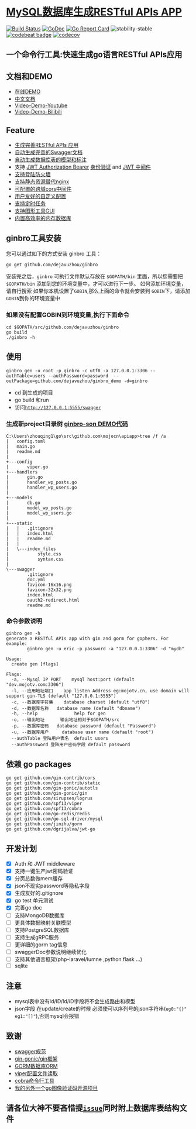 # [MySQL数据库生成RESTful APIs APP](https://github.com/dejavuzhou/ginbro)
[![Build Status](https://travis-ci.org/dejavuzhou/ginbro.svg?branch=master)](https://travis-ci.org/dejavuzhou/ginbro) 
[![GoDoc](http://godoc.org/github.com/dejavuzhou/ginbro?status.svg)](http://godoc.org/github.com/dejavuzhou/ginbro) 
[![Go Report Card](https://goreportcard.com/badge/github.com/dejavuzhou/ginbro)](https://goreportcard.com/report/github.com/dejavuzhou/ginbro)
![stability-stable](https://img.shields.io/badge/stability-stable-brightgreen.svg)
[![codebeat badge](https://codebeat.co/badges/650029a5-fcea-4416-925e-277e2f178e96)](https://codebeat.co/projects/github-com-dejavuzhou-ginbro-master)
[![codecov](https://codecov.io/gh/dejavuzhou/ginbro/branch/master/graph/badge.svg)](https://codecov.io/gh/dejavuzhou/ginbro)

## 一个命令行工具:快速生成go语言RESTful APIs应用 
## 文档和DEMO
- [在线DEMO](http://ginbro.mojotv.cn/swagger/)
- [中文文档](readme_zh.md)            
- [Video-Demo-Youtube](https://www.youtube.com/watch?v=TvWQhNKfmCo&feature=youtu.be)
- [Video-Demo-Bilibili](https://www.bilibili.com/video/av36804258/)

## Feature
- [生成完善RESTful APIs 应用](/boilerplate)
- [自动生成完善的Swagger文档](boilerplate/static/swagger)
- [自动生成数据库表的模型和标注](boilerplate/models)
- 支持 [JWT Authorization Bearer](boilerplate/handlers/middleware_jwt.go) [身份验证](boilerplate/handlers/handler_auth.go) and [JWT 中间件](boilerplate/models/jwt.go)
- [支持登陆防火墙](boilerplate/models/model_users.go)
- [支持静态资源替代nginx](boilerplate/static)
- [可配置的跨域cors中间件](boilerplate/handlers/gin_helper.go)
- [用户友好的自定义配置](tpl/config.toml)
- [支持定时任务](boilerplate/tasks)
- [支持图形工具GUI](gui)
- [内置高效率的内存数据库](https://github.com/dejavuzhou/ginbro/blob/master/boilerplate/models/db_memory.go)

## ginbro工具安装
您可以通过如下的方式安装 ginbro 工具：
```shell
go get github.com/dejavuzhou/ginbro
```
安装完之后，`ginbro` 可执行文件默认存放在 `$GOPATH/bin` 里面，所以您需要把 `$GOPATH/bin` 添加到您的环境变量中，才可以进行下一步。
如何添加环境变量，请自行搜索
如果你本机设置了`GOBIN`,那么上面的命令就会安装到 `GOBIN`下，请添加`GOBIN`到你的环境变量中

### 如果没有配置GOBIN到环境变量,执行下面命令
```shell
cd $GOPATH/src/github.com/dejavuzhou/ginbro
go build
./ginbro -h
```

## 使用
`ginbro gen -u root -p ginbro -c utf8 -a 127.0.0.1:3306 --authTable=users --authPassword=password  --outPackage=github.com/dejavuzhou/ginbro_demo -d=ginbro`
- cd 到生成的项目
- go build  和run
- 访问[`http://127.0.0.1:5555/swagger`](http://127.0.0.1:5555/swagger)

### 生成新project目录树 [ginbro-son DEMO代码](https://github.com/dejavuzhou/ginbro-son)
```shell
C:\Users\zhouqing1\go\src\github.com\mojocn\apiapp>tree /f /a
|   config.toml
|   main.go
|   readme.md
|
+---config
|       viper.go
+---handlers
|       gin.go
|       handler_wp_posts.go
|       handler_wp_users.go
|
+---models
|       db.go
|       model_wp_posts.go
|       model_wp_users.go
|
+---static
|   |   .gitignore
|   |   index.html
|   |   readme.md
|   |
|   \---index_files
|           style.css
|           syntax.css
|
\---swagger
        .gitignore
        doc.yml
        favicon-16x16.png
        favicon-32x32.png
        index.html
        oauth2-redirect.html
        readme.md

```
### 命令参数说明
```shell
ginbro gen -h
generate a RESTful APIs app with gin and gorm for gophers. For example:
        ginbro gen -u eric -p password -a "127.0.0.1:3306" -d "mydb"

Usage:
  create gen [flags]

Flags:
  -a, --Mysql IP PORT    mysql host:port (default "dev.mojotv.com:3306")
  -l, --应用地址端口    app listen Address eg:mojotv.cn, use domain will support gin-TLS (default "127.0.0.1:5555")
  -c, --数据库字符集    database charset (default "utf8")
  -d, --数据库名称   database name (default "dbname")
  -h, --help              help for gen
  -o, --输出地址      输出地址相对于$GOPATH/src
  -p, --数据库密码   database password (default "Password")
  -u, --数据库用户     database user name (default "root")
  --authTable 登陆用户表名  default users
  --authPassword 登陆用户密码字段 default password
```

## 依赖 go packages
```shell
go get github.com/gin-contrib/cors
go get github.com/gin-contrib/static
go get github.com/gin-gonic/autotls
go get github.com/gin-gonic/gin
go get github.com/sirupsen/logrus
go get github.com/spf13/viper
go get github.com/spf13/cobra
go get github.com/go-redis/redis
go get github.com/go-sql-driver/mysql
go get github.com/jinzhu/gorm
go get github.com/dgrijalva/jwt-go
```
## 开发计划
- [x] Auth 和 JWT middleware
- [x] 支持一键生产jwt密码验证
- [x] 分页总数做mem缓存
- [x] json不现实password等隐私字段
- [x] 生成友好的.gitignore
- [x] go test 单元测试
- [x] 完善go doc
- [ ] 支持MongoDB数据库
- [ ] 更具体数据映射关联模型
- [ ] 支持PostgreSQL数据库
- [ ] 支持生成gRPC服务
- [ ] 更详细的gorm tag信息
- [ ] swaggerDoc参数说明继续优化
- [ ] 支持其他语言框架(php-laravel/lumne ,python flask ...)
- [ ] sqlite

## 注意
- mysql表中没有id/ID/Id/iD字段将不会生成路由和模型
- json字段 在update/create的时候 必须使可以序列号的json字符串(`eg0:"{}" eg1:"[]"`),否则mysql会报错

## 致谢
- [swagger规范](https://swagger.io/specification/)
- [gin-gonic/gin框架](https://github.com/gin-gonic/gin)
- [GORM数据库ORM](http://gorm.io/)
- [viper配置文件读取](https://github.com/spf13/viper)
- [cobra命令行工具](https://github.com/spf13/cobra#getting-started)
- [我的另外一个go图像验证码开源项目](https://github.com/mojocn/base64Captcha)

## 请各位大神不要吝惜提[`issue`](https://github.com/dejavuzhou/ginbro/issues)同时附上数据库表结构文件